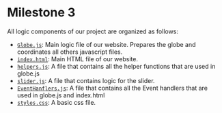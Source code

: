 # Milestone 3

All logic components of our project are organized as follows:

* [`Globe.js`](../../globe.js): Main logic file of our website. Prepares the globe and coordinates all others javascript files.
* [`index.html`](../../images): Main HTML file of our website.
* [`helpers.js`](../): A file that contains all the helper functions that are used in globe.js
* [`slider.js`](../): A file that contains logic for the slider.
* [`EventHanflers.js`](../): A file that contains all the Event handlers that are used in globe.js and index.html
* [`styles.css`](../): A basic css file.
